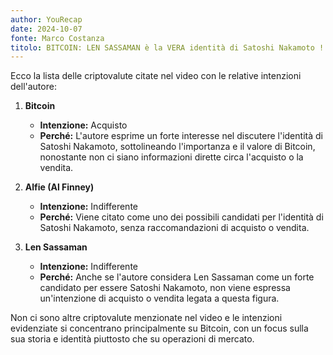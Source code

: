```yaml
---
author: YouRecap
date: 2024-10-07
fonte: Marco Costanza
titolo: BITCOIN: LEN SASSAMAN è la VERA identità di Satoshi Nakamoto !
---
```


Ecco la lista delle criptovalute citate nel video con le relative intenzioni dell'autore:

1. **Bitcoin**
   - **Intenzione:** Acquisto
   - **Perché:** L'autore esprime un forte interesse nel discutere l'identità di Satoshi Nakamoto, sottolineando l'importanza e il valore di Bitcoin, nonostante non ci siano informazioni dirette circa l'acquisto o la vendita.

2. **Alfie (Al Finney)**
   - **Intenzione:** Indifferente
   - **Perché:** Viene citato come uno dei possibili candidati per l'identità di Satoshi Nakamoto, senza raccomandazioni di acquisto o vendita.

3. **Len Sassaman**
   - **Intenzione:** Indifferente
   - **Perché:** Anche se l'autore considera Len Sassaman come un forte candidato per essere Satoshi Nakamoto, non viene espressa un'intenzione di acquisto o vendita legata a questa figura.

Non ci sono altre criptovalute menzionate nel video e le intenzioni evidenziate si concentrano principalmente su Bitcoin, con un focus sulla sua storia e identità piuttosto che su operazioni di mercato.
